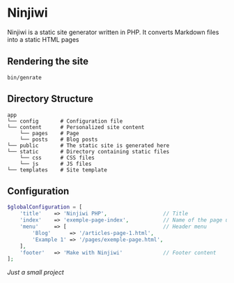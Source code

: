 # Ninjiwi

Ninjiwi is a static site generator written in PHP. It converts Markdown files into a static HTML pages

## Rendering the site

```
bin/genrate
```

## Directory Structure

```
app
└── config       # Configuration file
└── content      # Personalized site content
    └── pages    # Page 
    └── posts    # Blog posts
└── public       # The static site is generated here
└── static       # Directory containing static files 
    └── css      # CSS files
    └── js       # JS files
└── templates    # Site template
```

## Configuration

```php
$globalConfiguration = [
    'title'    => 'Ninjiwi PHP',                  // Title
    'index'    => 'exemple-page-index',           // Name of the page used as index
    'menu'     => [                               // Header menu
        'Blog'      => '/articles-page-1.html',    
        'Example 1' => '/pages/exemple-page.html',  
    ],
    'footer'   => 'Make with Ninjiwi'             // Footer content
];
```

*Just a small project*